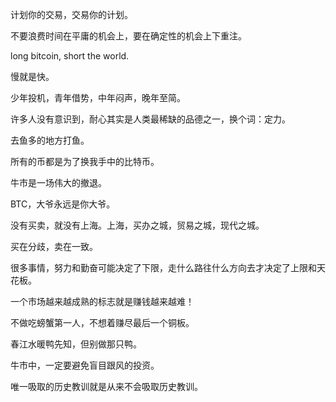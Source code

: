 计划你的交易，交易你的计划。

不要浪费时间在平庸的机会上，要在确定性的机会上下重注。

long bitcoin, short the world.

慢就是快。

少年投机，青年借势，中年闷声，晚年至简。

许多人没有意识到，耐心其实是人类最稀缺的品德之一，换个词：定力。

去鱼多的地方打鱼。

所有的币都是为了换我手中的比特币。

牛市是一场伟大的撤退。

BTC，大爷永远是你大爷。

没有买卖，就没有上海。上海，买办之城，贸易之城，现代之城。

买在分歧，卖在一致。

很多事情，努力和勤奋可能决定了下限，走什么路往什么方向去才决定了上限和天花板。

一个市场越来越成熟的标志就是赚钱越来越难！

不做吃螃蟹第一人，不想着赚尽最后一个铜板。

春江水暖鸭先知，但别做那只鸭。

牛市中，一定要避免盲目跟风的投资。

唯一吸取的历史教训就是从来不会吸取历史教训。